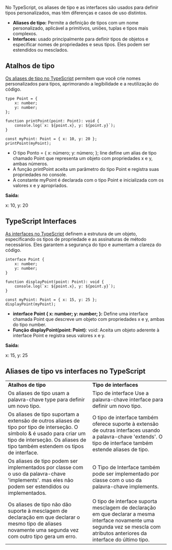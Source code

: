 No TypeScript, os aliases de tipo e as interfaces são usados para definir tipos personalizados, mas têm diferenças e casos de uso distintos.

- **Aliases de tipo:** Permite a definição de tipos com um nome personalizado, aplicável a primitivos, uniões, tuplas e tipos mais complexos.
- **Interfaces:** usado principalmente para definir tipos de objetos e especificar nomes de propriedades e seus tipos. Eles podem ser estendidos ou mesclados.

## Atalhos de tipo

[Os aliases de tipo no TypeScript](https://www.geeksforgeeks.org/typescript-aliases-type/) permitem que você crie nomes personalizados para tipos, aprimorando a legibilidade e a reutilização do código.

```
type Point = {
    x: number;
    y: number;
};

function printPoint(point: Point): void {
    console.log(`x: ${point.x}, y: ${point.y}`);
}

const myPoint: Point = { x: 10, y: 20 };
printPoint(myPoint);
```

- O tipo Ponto = { x: número; y: número; }; line define um alias de tipo chamado Point que representa um objeto com propriedades x e y, ambas números.
- A função printPoint aceita um parâmetro do tipo Point e registra suas propriedades no console.
- A constante myPoint é declarada com o tipo Point e inicializada com os valores x e y apropriados.

**Saída:**

x: 10, y: 20

## TypeScript Interfaces

[As interfaces no TypeScript](https://www.geeksforgeeks.org/what-is-interfaces-and-explain-it-in-reference-of-typescript/) definem a estrutura de um objeto, especificando os tipos de propriedade e as assinaturas de método necessários. Eles garantem a segurança do tipo e aumentam a clareza do código.

```
interface Point {
    x: number;
    y: number;
}

function displayPoint(point: Point): void {
    console.log(`x: ${point.x}, y: ${point.y}`);
}

const myPoint: Point = { x: 15, y: 25 };
displayPoint(myPoint);
```

- **interface Point { x: number; y: number; }:** Define uma interface chamada Point que descreve um objeto com propriedades x e y, ambas do tipo number.
- **Função displayPoint(point: Point)**: void: Aceita um objeto aderente à interface Point e registra seus valores x e y.

**Saída:**

x: 15, y: 25

## Aliases de tipo vs interfaces no TypeScript

|   |   |
|---|---|
|**Atalhos de tipo**|**Tipo de interfaces**|
|Os aliases de tipo usam a palavra-chave type para definir um novo tipo.|Tipo de interface Use a palavra-chave interface para definir um novo tipo.|
|Os aliases de tipo suportam a extensão de outros aliases de tipo por tipo de interseção. O símbolo & é usado para criar um tipo de interseção. Os aliases de tipo também estendem os tipos de interface.|O tipo de interface também oferece suporte à extensão de outras interfaces usando a palavra-chave 'extends'. O tipo de interface também estende aliases de tipo.|
|Os aliases de tipo podem ser implementados por classe com o uso da palavra-chave 'implements'. mas eles não podem ser estendidos ou implementados.|O Tipo de Interface também pode ser implementado por classe com o uso da palavra-chave implements.|
|Os aliases de tipo não dão suporte à mesclagem de declaração em que declarar o mesmo tipo de aliases novamente uma segunda vez com outro tipo gera um erro.|O tipo de interface suporta mesclagem de declaração em que declarar a mesma interface novamente uma segunda vez se mescla com atributos anteriores da interface do último tipo.|
